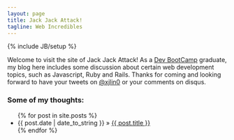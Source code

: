 ```yaml
---
layout: page
title: Jack Jack Attack!
tagline: Web Incredibles
---
```

{% include JB/setup %}

Welcome to visit the site of Jack Jack Attack! As a <a href="http://devbootcamp.com">Dev BootCamp</a> graduate, my blog here includes some discussion about certain web development topics, such as Javascript, Ruby and Rails. Thanks for coming and looking forward to have your tweets on <a href="http://twitter.com/?status=@xjlin0">@xjlin0</a> or your comments on disqus.

### Some of my thoughts:

<ul class="posts">
  {% for post in site.posts %}
    <li><span>{{ post.date | date_to_string }}</span> &raquo; <a href="{{ BASE_PATH }}{{ post.url }}">{{ post.title }}</a></li>
  {% endfor %}
</ul>